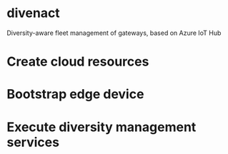 # divenact
Diversity-aware fleet management of gateways, based on Azure IoT Hub

# Create cloud resources

# Bootstrap edge device

# Execute diversity management services
